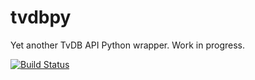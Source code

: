 tvdbpy
======

Yet another TvDB API Python wrapper.
Work in progress.

[![Build Status](https://travis-ci.org/matiasb/tvdbpy.png?branch=master)](https://travis-ci.org/matiasb/tvdbpy)